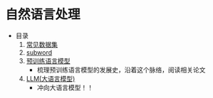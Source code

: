 # 自然语言处理

- 目录
    1. [常见数据集](自然语言处理/常见数据集.md)
    2. [subword](自然语言处理/subword.md)
    3. [预训练语言模型](自然语言处理/预训练语言模型/)
        - 梳理预训练语言模型的发展史，沿着这个脉络，阅读相关论文
    4. [LLM(大语言模型)](自然语言处理/LLM/)
        - 冲向大语言模型！！

